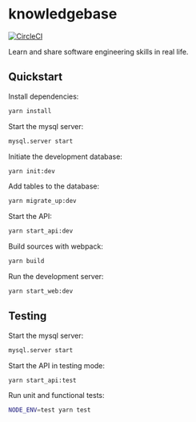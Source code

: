 # knowledgebase

[![CircleCI](https://circleci.com/gh/bennettbuchanan/knowledgebase.svg?style=shield&circle-token=5d5d6c8035a90b5bf566c8a589484b74e862e234)](https://circleci.com/gh/bennettbuchanan/knowledgebase)

Learn and share software engineering skills in real life.

## Quickstart

Install dependencies:

```sh
yarn install
```

Start the mysql server:

```sh
mysql.server start
```

Initiate the development database:

```sh
yarn init:dev
```

Add tables to the database:

```sh
yarn migrate_up:dev
```

Start the API:

```sh
yarn start_api:dev
```

Build sources with webpack:

```sh
yarn build
```

Run the development server:

```sh
yarn start_web:dev
```

## Testing

Start the mysql server:

```sh
mysql.server start
```

Start the API in testing mode:

```sh
yarn start_api:test
```

Run unit and functional tests:

```sh
NODE_ENV=test yarn test
```

